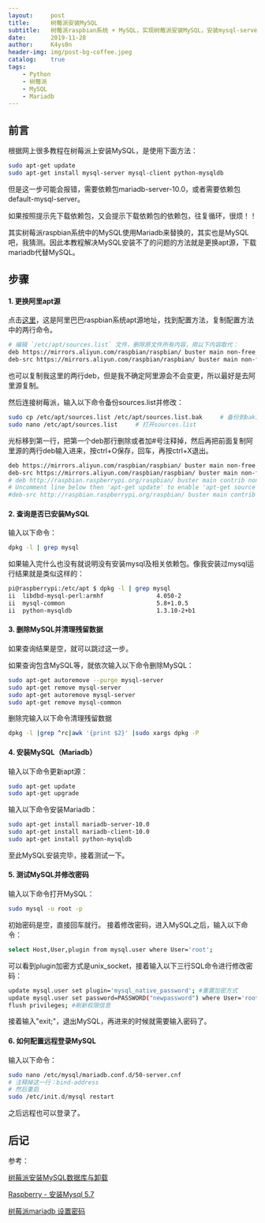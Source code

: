 ```yaml
---
layout:     post
title:      树莓派安装MySQL
subtitle:   树莓派raspbian系统 + MySQL，实现树莓派安装MySQL，安装mysql-server失败时推荐使用本方法。
date:       2019-11-28
author:     K4ys0n
header-img: img/post-bg-coffee.jpeg
catalog:    true
tags:
    - Python
    - 树莓派
    - MySQL
    - Mariadb
---
```


## 前言
根据网上很多教程在树莓派上安装MySQL，是使用下面方法：
```sh
sudo apt-get update
sudo apt-get install mysql-server mysql-client python-mysqldb
```
但是这一步可能会报错，需要依赖包mariadb-server-10.0，或者需要依赖包default-mysql-server。

如果按照提示先下载依赖包，又会提示下载依赖包的依赖包，往复循环，很烦！！

其实树莓派raspbian系统中的MySQL使用Mariadb来替换的，其实也是MySQL吧，我猜测。因此本教程解决MySQL安装不了的问题的方法就是更换apt源，下载mariadb代替MySQL。
## 步骤
#### 1. 更换阿里apt源
点击[这里](https://developer.aliyun.com/mirror/raspbian?spm=a2c6h.13651102.0.0.53322f70efgAd3)，这是阿里巴巴raspbian系统apt源地址，找到配置方法，复制配置方法中的两行命令。
```sh
# 编辑 `/etc/apt/sources.list` 文件，删除原文件所有内容，用以下内容取代：
deb https://mirrors.aliyun.com/raspbian/raspbian/ buster main non-free contrib
deb-src https://mirrors.aliyun.com/raspbian/raspbian/ buster main non-free contrib
```
也可以复制我这里的两行deb，但是我不确定阿里源会不会变更，所以最好是去阿里源复制。

然后连接树莓派，输入以下命令备份sources.list并修改：
```sh
sudo cp /etc/apt/sources.list /etc/apt/sources.list.bak     # 备份到bak文件
sudo nano /etc/apt/sources.list     # 打开sources.list
```
光标移到第一行，把第一个deb那行删除或者加#号注释掉，然后再把前面复制阿里源的两行deb输入进来，按ctrl+O保存，回车，再按ctrl+X退出。
```sh
deb https://mirrors.aliyun.com/raspbian/raspbian/ buster main non-free contrib
deb-src https://mirrors.aliyun.com/raspbian/raspbian/ buster main non-free contrib
# deb http://raspbian.raspberrypi.org/raspbian/ buster main contrib non-free rpi
# Uncomment line below then 'apt-get update' to enable 'apt-get source'
#deb-src http://raspbian.raspberrypi.org/raspbian/ buster main contrib non-free rpi
```

#### 2. 查询是否已安装MySQL
输入以下命令：
```sh
dpkg -l | grep mysql
```
如果输入完什么也没有就说明没有安装mysql及相关依赖包。像我安装过mysql运行结果就是类似这样的：
```sh
pi@raspberrypi:/etc/apt $ dpkg -l | grep mysql
ii  libdbd-mysql-perl:armhf               4.050-2                             armhf        Perl5 database interface to the MariaDB/MySQL database
ii  mysql-common                          5.8+1.0.5                           all          MySQL database common files, e.g. /etc/mysql/my.cnf
ii  python-mysqldb                        1.3.10-2+b1                         armhf        Python interface to MySQL
```
#### 3. 删除MySQL并清理残留数据
如果查询结果是空，就可以跳过这一步。

如果查询包含MySQL等，就依次输入以下命令删除MySQL：
```sh
sudo apt-get autoremove --purge mysql-server
sudo apt-get remove mysql-server
sudo apt-get autoremove mysql-server
sudo apt-get remove mysql-common
```
删除完输入以下命令清理残留数据
```sh
dpkg -l |grep ^rc|awk '{print $2}' |sudo xargs dpkg -P
```

#### 4. 安装MySQL（Mariadb）
输入以下命令更新apt源：
```sh
sudo apt-get update
sudo apt-get upgrade
```
输入以下命令安装Mariadb：
```sh
sudo apt-get install mariadb-server-10.0
sudo apt-get install mariadb-client-10.0
sudo apt-get install python-mysqldb
```
至此MySQL安装完毕，接着测试一下。
#### 5. 测试MySQL并修改密码
输入以下命令打开MySQL：
```sh
sudo mysql -u root -p
```
初始密码是空，直接回车就行。
接着修改密码，进入MySQL之后，输入以下命令：
```sh
select Host,User,plugin from mysql.user where User='root';
```
可以看到plugin加密方式是unix_socket，接着输入以下三行SQL命令进行修改密码：
```sh
update mysql.user set plugin='mysql_native_password'; #重置加密方式
update mysql.user set password=PASSWORD("newpassword") where User='root'; #设置新密码
flush privileges; #刷新权限信息
```
接着输入"exit;"，退出MySQL，再进来的时候就需要输入密码了。

#### 6. 如何配置远程登录MySQL
输入以下命令：
```sh
sudo nano /etc/mysql/mariadb.conf.d/50-server.cnf
# 注释掉这一行：bind-address
# 然后重启
sudo /etc/init.d/mysql restart
```
之后远程也可以登录了。

## 后记
参考：

[树莓派安装MySQL数据库与卸载](https://blog.csdn.net/u011270542/article/details/80023873)

[Raspberry - 安装Mysql 5.7](https://blog.csdn.net/w6611415/article/details/79641108)

[树莓派mariadb 设置密码](https://www.cnblogs.com/zhaocundang/p/9315724.html)
